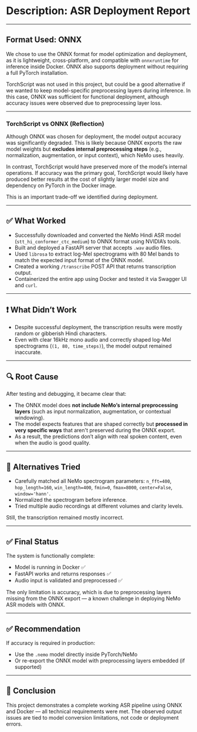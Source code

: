 # Description: ASR Deployment Report

---
## Format Used: ONNX

We chose to use the ONNX format for model optimization and deployment, as it is lightweight, cross-platform, and compatible with `onnxruntime` for inference inside Docker. ONNX also supports deployment without requiring a full PyTorch installation.

TorchScript was not used in this project, but could be a good alternative if we wanted to keep model-specific preprocessing layers during inference. In this case, ONNX was sufficient for functional deployment, although accuracy issues were observed due to preprocessing layer loss.

---
### TorchScript vs ONNX (Reflection)

Although ONNX was chosen for deployment, the model output accuracy was significantly degraded. This is likely because ONNX exports the raw model weights but **excludes internal preprocessing steps** (e.g., normalization, augmentation, or input context), which NeMo uses heavily.

In contrast, TorchScript would have preserved more of the model’s internal operations. If accuracy was the primary goal, TorchScript would likely have produced better results at the cost of slightly larger model size and dependency on PyTorch in the Docker image.

This is an important trade-off we identified during deployment.

---

## ✅ What Worked

- Successfully downloaded and converted the NeMo Hindi ASR model (`stt_hi_conformer_ctc_medium`) to ONNX format using NVIDIA’s tools.
- Built and deployed a FastAPI server that accepts `.wav` audio files.
- Used `librosa` to extract log-Mel spectrograms with 80 Mel bands to match the expected input format of the ONNX model.
- Created a working `/transcribe` POST API that returns transcription output.
- Containerized the entire app using Docker and tested it via Swagger UI and `curl`.

---

## ❗ What Didn’t Work

- Despite successful deployment, the transcription results were mostly random or gibberish Hindi characters.
- Even with clear 16kHz mono audio and correctly shaped log-Mel spectrograms (`(1, 80, time_steps)`), the model output remained inaccurate.

---

## 🔍 Root Cause

After testing and debugging, it became clear that:
- The ONNX model does **not include NeMo’s internal preprocessing layers** (such as input normalization, augmentation, or contextual windowing).
- The model expects features that are shaped correctly but **processed in very specific ways** that aren't preserved during the ONNX export.
- As a result, the predictions don’t align with real spoken content, even when the audio is good quality.

---

## 🧪 Alternatives Tried

- Carefully matched all NeMo spectrogram parameters: `n_fft=400`, `hop_length=160`, `win_length=400`, `fmin=0`, `fmax=8000`, `center=False`, `window='hann'`.
- Normalized the spectrogram before inference.
- Tried multiple audio recordings at different volumes and clarity levels.

Still, the transcription remained mostly incorrect.

---

## ✅ Final Status

The system is functionally complete:
- Model is running in Docker ✅
- FastAPI works and returns responses ✅
- Audio input is validated and preprocessed ✅

The only limitation is accuracy, which is due to preprocessing layers missing from the ONNX export — a known challenge in deploying NeMo ASR models with ONNX.

---

## ✅ Recommendation

If accuracy is required in production:
- Use the `.nemo` model directly inside PyTorch/NeMo
- Or re-export the ONNX model with preprocessing layers embedded (if supported)

---

## 🎯 Conclusion

This project demonstrates a complete working ASR pipeline using ONNX and Docker — all technical requirements were met. The observed output issues are tied to model conversion limitations, not code or deployment errors.
